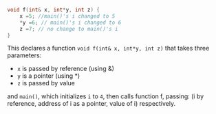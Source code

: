 ```c++
void f(int& x, int*y, int z) {
	x =5; //main()'s i changed to 5
	*y =6; // main()'s i changed to 6
	z =7; // no change to main()'s i
}
```

This declares a function `void f(int& x, int*y, int z)` that takes three parameters:
- `x` is passed by reference (using &)
- `y` is a pointer (using \*)
- `z` is passed by value

and `main()`, which initializes `i` to `4`, then calls function f, passing: (i by reference, address of i as a pointer, value of i) respectively.